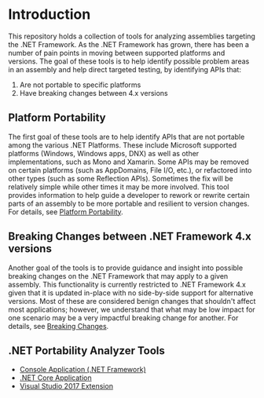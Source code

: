 # Introduction

This repository holds a collection of tools for analyzing assemblies targeting the .NET Framework. As the .NET Framework 
has grown, there has been a number of pain points in moving between supported platforms and versions.  The goal of these 
tools is to help identify possible problem areas in an assembly and help direct targeted testing, by identifying APIs that:

1. Are not portable to specific platforms
2. Have breaking changes between 4.x versions

## Platform Portability

The first goal of these tools are to help identify APIs that are not portable among the various .NET Platforms. These 
include Microsoft supported platforms (Windows, Windows apps, DNX) as well as other implementations, such as Mono and 
Xamarin.  Some APIs may be removed on certain platforms (such as AppDomains, File I/O, etc.), or refactored into other
types (such as some Reflection APIs). Sometimes the fix will be relatively simple while other times it may be more involved. 
This tool provides information to help guide a developer to rework or rewrite certain parts of an assembly to be more portable
 and resilient to version changes. For details, see [Platform Portability](PlatformPortability.md).

## Breaking Changes between .NET Framework 4.x versions

Another goal of the tools is to provide guidance and insight into possible breaking changes on the .NET Framework that may
apply to a given assembly. This functionality is currently restricted to .NET Framework 4.x given that it is updated in-place
with no side-by-side support for alternative versions.  Most of these are considered benign changes that shouldn't affect
most applications; however, we understand that what may be low impact for one scenario may be a very impactful breaking change
for another. For details, see [Breaking Changes](BreakingChanges.md).

## .NET Portability Analyzer Tools

* [Console Application (.NET Framework)](../Console/README.md)
* [.NET Core Application](../Console/README.md#using-net-core-application)
* [Visual Studio 2017 Extension](../VSExtension/README.md)
